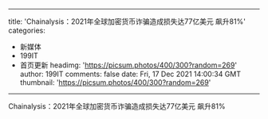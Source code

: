 
---
title: 'Chainalysis：2021年全球加密货币诈骗造成损失达77亿美元 飙升81%'
categories: 
 - 新媒体
 - 199IT
 - 首页更新
headimg: 'https://picsum.photos/400/300?random=269'
author: 199IT
comments: false
date: Fri, 17 Dec 2021 14:00:34 GMT
thumbnail: 'https://picsum.photos/400/300?random=269'
---

<div>   
Chainalysis：2021年全球加密货币诈骗造成损失达77亿美元 飙升81%  
</div>
            